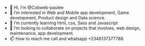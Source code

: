 - 👋 Hi, I’m @Cobweb-paulee
- 👀 I’m interested in Web and Mobile app development, Game development, Product design and Data science.
- 🌱 I’m currently learning html, css, Sass and Javascript
- 💞️ I’m looking to collaborate on projects that involves, web design, maintenance, app development.
- 📫 How to reach me call and whatsapp +2348137377788.

<!---
Cobweb-paulee/Cobweb-paulee is a ✨ special ✨ repository because its `README.md` (this file) appears on your GitHub profile.
You can click the Preview link to take a look at your changes.
--->
